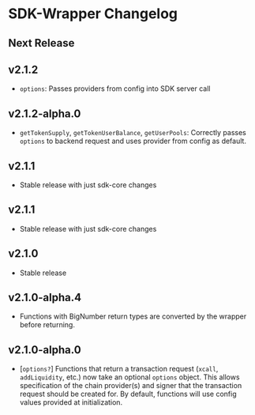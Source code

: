 # SDK-Wrapper Changelog

## Next Release

## v2.1.2

- `options`: Passes providers from config into SDK server call

## v2.1.2-alpha.0

- `getTokenSupply`, `getTokenUserBalance`, `getUserPools`: Correctly passes `options` to backend request and uses provider from config as default.

## v2.1.1

- Stable release with just sdk-core changes

## v2.1.1

- Stable release with just sdk-core changes

## v2.1.0

- Stable release

## v2.1.0-alpha.4

- Functions with BigNumber return types are converted by the wrapper before returning.

## v2.1.0-alpha.0

- [`options?`] Functions that return a transaction request (`xcall`, `addLiquidity`, etc.) now take an optional `options` object. This allows specification of the chain provider(s) and signer that the transaction request should be created for. By default, functions will use config values provided at initialization.
